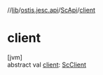 //[lib](../../../index.md)/[ostis.jesc.api](../index.md)/[ScApi](index.md)/[client](client.md)

# client

[jvm]\
abstract val [client](client.md): [ScClient](../../ostis.jesc.client/-sc-client/index.md)
